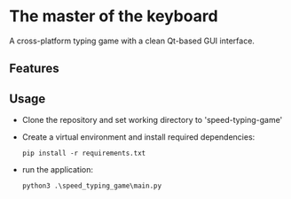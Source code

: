 # The master of the keyboard
A cross-platform typing game with a clean Qt-based GUI interface.

## Features

## Usage
- Clone the repository and set working directory to 'speed-typing-game'
- Create a virtual environment and install required dependencies:
    ```
    pip install -r requirements.txt
    ```
- run the application:

    ```
    python3 .\speed_typing_game\main.py
    ```

    
